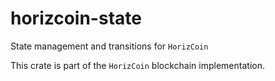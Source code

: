 # horizcoin-state

State management and transitions for `HorizCoin`

This crate is part of the `HorizCoin` blockchain implementation.
